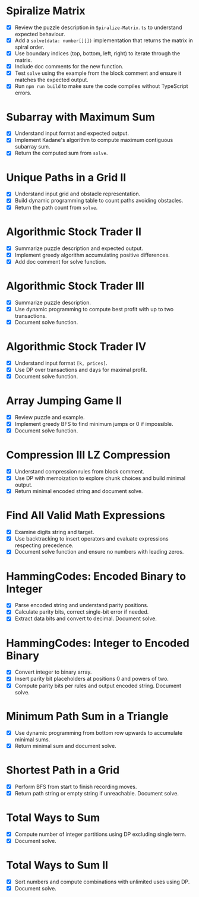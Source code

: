 # Spiralize Matrix

- [x] Review the puzzle description in `Spiralize-Matrix.ts` to understand expected behaviour.
- [x] Add a `solve(data: number[][])` implementation that returns the matrix in spiral order.
- [x] Use boundary indices (top, bottom, left, right) to iterate through the matrix.
- [x] Include doc comments for the new function.
- [x] Test `solve` using the example from the block comment and ensure it matches the expected output.
- [x] Run `npm run build` to make sure the code compiles without TypeScript errors.

# Subarray with Maximum Sum

- [x] Understand input format and expected output.
- [x] Implement Kadane's algorithm to compute maximum contiguous subarray sum.
- [x] Return the computed sum from `solve`.

# Unique Paths in a Grid II

- [x] Understand input grid and obstacle representation.
- [x] Build dynamic programming table to count paths avoiding obstacles.
- [x] Return the path count from `solve`.
# Algorithmic Stock Trader II
- [x] Summarize puzzle description and expected output.
- [x] Implement greedy algorithm accumulating positive differences.
- [x] Add doc comment for solve function.

# Algorithmic Stock Trader III
- [x] Summarize puzzle description.
- [x] Use dynamic programming to compute best profit with up to two transactions.
- [x] Document solve function.

# Algorithmic Stock Trader IV
- [x] Understand input format `[k, prices]`.
- [x] Use DP over transactions and days for maximal profit.
- [x] Document solve function.

# Array Jumping Game II
- [x] Review puzzle and example.
- [x] Implement greedy BFS to find minimum jumps or 0 if impossible.
- [x] Document solve function.

# Compression III LZ Compression
- [x] Understand compression rules from block comment.
- [x] Use DP with memoization to explore chunk choices and build minimal output.
- [x] Return minimal encoded string and document solve.

# Find All Valid Math Expressions
- [x] Examine digits string and target.
- [x] Use backtracking to insert operators and evaluate expressions respecting precedence.
- [x] Document solve function and ensure no numbers with leading zeros.

# HammingCodes: Encoded Binary to Integer
- [x] Parse encoded string and understand parity positions.
- [x] Calculate parity bits, correct single-bit error if needed.
- [x] Extract data bits and convert to decimal. Document solve.

# HammingCodes: Integer to Encoded Binary
- [x] Convert integer to binary array.
- [x] Insert parity bit placeholders at positions 0 and powers of two.
- [x] Compute parity bits per rules and output encoded string. Document solve.

# Minimum Path Sum in a Triangle
- [x] Use dynamic programming from bottom row upwards to accumulate minimal sums.
- [x] Return minimal sum and document solve.

# Shortest Path in a Grid
- [x] Perform BFS from start to finish recording moves.
- [x] Return path string or empty string if unreachable. Document solve.

# Total Ways to Sum
- [x] Compute number of integer partitions using DP excluding single term.
- [x] Document solve.

# Total Ways to Sum II
- [x] Sort numbers and compute combinations with unlimited uses using DP.
- [x] Document solve.
